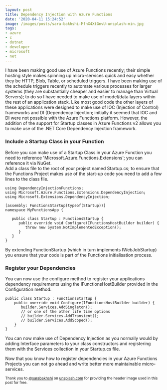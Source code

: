 ```yaml
---
layout: post
title: Dependency Injection with Azure Functions
date: '2020-04-11 15:24:52'
image: /images/posts/sara-bakhshi-MfnX4XtGnvU-unsplash-min.jpg
tags:
- azure
- c
- dotnet
- developer
- microsoft
- net
---
```


I have been making good use of Azure Functions recently; their simple hosting style makes spinning up micro-services quick and easy whether they be HTTP, Blob, Table, or scheduled triggers. I have been making use of the schedule triggers recently to automate various processes for larger systems (they are substantially cheaper and easier to manage than Virtual Servers); to do so I have needed to make use of model/data layers within the rest of an application stack. Like most good code the other layers of these applications were designed to make use of IOC (Injection of Control) frameworks and DI (Dependency Injection; initially it seemed that IOC and DI were not possible with the Azure Functions platform. However, the addition of the support for Startup classes in Azure Functions v2 allows you to make use of the .NET Core Dependency Injection framework.

### Include a Startup Class in your Function

Before you can make use of a Startup Class in your Azure Function you need to reference 'Microsoft.Azure.Functions.Extensions'; you can reference it via NuGet.  
Add a class file to the root of your project named Startup.cs; to ensure that the Functions Project makes use of the start-up code you need to add a few lines to the class file.

<!--kg-card-begin: markdown-->

    using DependencyInjectionFunctions;
    using Microsoft.Azure.Functions.Extensions.DependencyInjection;
    using Microsoft.Extensions.DependencyInjection;
    
    [assembly: FunctionsStartup(typeof(Startup))]
    namespace MyFunctionsApp {
    
       public class Startup : FunctionsStartup {
          public override void Configure(IFunctionsHostBuilder builder) {
             throw new System.NotImplementedException();
          }
       }
    }

<!--kg-card-end: markdown-->

By extending FunctionStartup (which in turn implements IWebJobStartup) you ensure that your code is part of the Functions initialisation process.

### Register your Dependencies

You can now use the configure method to register your applications dependency requirements using the IFunctionsHostBuilder provided in the Configuration method.

<!--kg-card-begin: markdown-->

    public class Startup : FunctionsStartup {
        public override void Configure(IFunctionsHostBuilder builder) {
           builder.Services.AddSingleton();
           // or one of the other life time options
           // builder.Services.AddTransient();
           // builder.Services.AddScoped();
        }
    }

<!--kg-card-end: markdown-->

You can now make use of Dependency Injection as you normally would by adding Interface parameters to your class constructors and registering them with the Services collection in your Startup.cs file.

Now that you know how to register dependencies in your Azure Functions Projects you can not go ahead and write better more maintainable micro-services.

<!--kg-card-begin: markdown-->

<small>Thank you to <a href="https://unsplash.com/@sarabakhshi" target="_blank">@sarabakhshi</a> on <a href="https://unsplash.com/photos/MfnX4XtGnvU" target="_blank">unsplash.com</a> for providing the header image used in this post for free.</small>

<!--kg-card-end: markdown-->